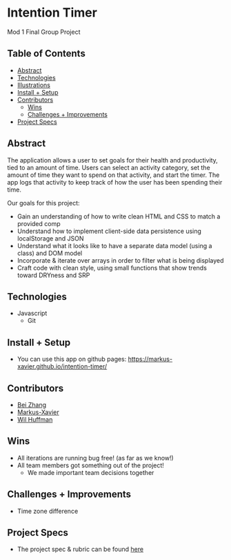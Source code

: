 # Intention Timer
Mod 1 Final Group Project


## Table of Contents
  - [Abstract](#abstract)
  - [Technologies](#technologies)
  - [Illustrations](#illustrations)
  - [Install + Setup](#set-up)
  - [Contributors](#contributors)
	- [Wins](#wins)
	- [Challenges + Improvements](#challenges-+-Improvements)
  - [Project Specs](#project-specs)

## Abstract
 The application allows a user to set goals for their health and productivity, tied to an amount of time. Users can select an activity category, set the amount of time they want to spend on that activity, and start the timer. The app logs that activity to keep track of how the user has been spending their time.
 
 Our goals for this project: 
- Gain an understanding of how to write clean HTML and CSS to match a provided comp
- Understand how to implement client-side data persistence using localStorage and JSON
- Understand what it looks like to have a separate data model (using a class) and DOM model
- Incorporate & iterate over arrays in order to filter what is being displayed
- Craft code with clean style, using small functions that show trends toward DRYness and SRP

## Technologies
  - Javascript
	- Git 


## Install + Setup
- You can use this app on github pages: https://markus-xavier.github.io/intention-timer/


## Contributors
  - [Bei Zhang](https://github.com/lokiandfengshui)
  - [Markus-Xavier](https://github.com/markus-xavier)
  - [Wil Huffman](https://github.com/Wil-Huffman)

## Wins
- All iterations are running bug free! (as far as we know!)
- All team members got something out of the project!
  - We made important team decisions together 

## Challenges + Improvements
- Time zone difference

## Project Specs
  - The project spec & rubric can be found [here](https://frontend.turing.edu/projects/module-1/intention-timer-group.html)
